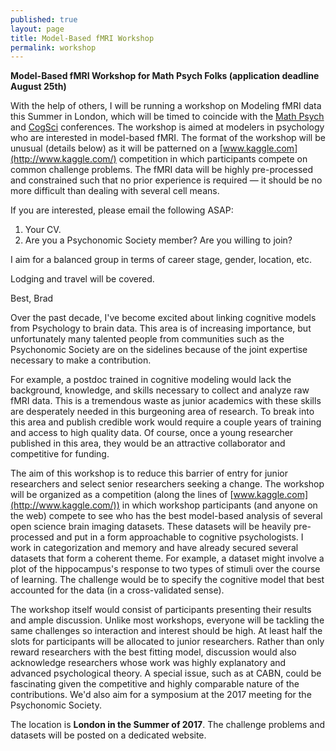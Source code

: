 ```yaml
---
published: true
layout: page
title: Model-Based fMRI Workshop
permalink: workshop
---
```


**Model-Based fMRI Workshop for Math Psych Folks (application deadline August 25th)**

With the help of others, I will be running a workshop on Modeling fMRI data this Summer in London, which will be timed to coincide with the [Math Psych](http://www.mathpsych.org/) and [CogSci](http://cognitivesciencesociety.org/conference_overview.html) conferences. The workshop is aimed at modelers in psychology who are interested in model-based fMRI. The format of the workshop will be unusual (details below) as it will be patterned on a [www.kaggle.com](http://www.kaggle.com/) competition in which participants compete on common challenge problems. The fMRI data will be highly pre-processed and constrained such that no prior experience is required — it should be no more difficult than dealing with several cell means.

If you are interested, please email the following ASAP:

1. Your CV.
2. Are you a Psychonomic Society member? Are you willing to join?

I aim for a balanced group in terms of career stage, gender, location, etc. 

Lodging and travel will be covered.

Best,
Brad



Over the past decade, I've become excited about linking cognitive models from Psychology to brain data. This area is of increasing importance, but unfortunately many talented people from communities such as the Psychonomic Society are on the sidelines because of the joint expertise necessary to make a contribution. 

For example, a postdoc trained in cognitive modeling would lack the background, knowledge, and skills necessary to collect and analyze raw fMRI data. This is a tremendous waste as junior academics with these skills are desperately needed in this burgeoning area of research. To break into this area and publish credible work would require a couple years of training and access to high quality data. Of course, once a young researcher published in this area, they would be an attractive collaborator and competitive for funding.

The aim of this workshop is to reduce this barrier of entry for junior researchers and select senior researchers seeking a change. The workshop will be organized as a competition (along the lines of [www.kaggle.com](http://www.kaggle.com/)) in which workshop participants (and anyone on the web) compete to see who has the best model-based analysis of several open science brain imaging datasets. These datasets will be heavily pre-processed and put in a form approachable to cognitive psychologists. I work in categorization and memory and have already secured several datasets that form a coherent theme. For example, a dataset might involve a plot of the hippocampus's response to two types of stimuli over the course of learning. The challenge would be to specify the cognitive model that best accounted for the data (in a cross-validated sense). 

The workshop itself would consist of participants presenting their results and ample discussion. Unlike most workshops, everyone will be tackling the same challenges so interaction and interest should be high. At least half the slots for participants will be allocated to junior researchers. Rather than only reward researchers with the best fitting model, discussion would also acknowledge researchers whose work was highly explanatory and advanced psychological theory. A special issue, such as at CABN, could be fascinating given the competitive and highly comparable nature of the contributions. We'd also aim for a symposium at the 2017 meeting for the Psychonomic Society.

The location is **London in the Summer of 2017**. The challenge problems and datasets will be posted on a dedicated website.
